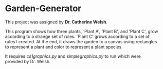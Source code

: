 # Garden-Generator
This project was assigned by __Dr. Catherine Welsh__. 

This program shows how three plants, 'Plant A', 'Plant B', and 'Plant C', grow according to a strange set of rules. 'Plant C' grows according to a set of rules I created. 
At the end, it draws the garden to a canvas using rectangles to represent a plant and color to represent a plant species. 

It requires _cs1graphics.py_ and _simplegraphics.py_ to run which were provided by Dr. Welsh. 
